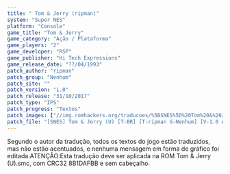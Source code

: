 ```yaml
---
title: " Tom & Jerry (ripman)"
system: "Super NES"
platform: "Console"
game_title: "Tom & Jerry"
game_category: "Ação / Plataforma"
game_players: "2"
game_developer: "RSP"
game_publisher: "Hi Tech Expressions"
game_release_date: "??/04/1993"
patch_author: "ripman"
patch_group: "Nenhum"
patch_site: ""
patch_version: "1.0"
patch_release: "31/10/2017"
patch_type: "IPS"
patch_progress: "Textos"
patch_images: ["//img.romhackers.org/traducoes/%5BSNES%5D%20Tom%20&%20Jerry%20-%20ripman%20-%201.png","//img.romhackers.org/traducoes/%5BSNES%5D%20Tom%20&%20Jerry%20-%20ripman%20-%202.png","//img.romhackers.org/traducoes/%5BSNES%5D%20Tom%20&%20Jerry%20-%20ripman%20-%203.png"]
patch_file: "[SNES] Tom & Jerry (U) [T-BR] [T-ripman G-Nenhum] [V-1.0 A-2017].7z"
---
```

Segundo o autor da tradução, todos os textos do jogo estão traduzidos, mas não estão acentuados, e nenhuma mensagem em forma de gráfico foi editada.ATENÇÃO:Esta tradução deve ser aplicada na ROM Tom & Jerry (U).smc, com CRC32 8B1DAFBB e sem cabeçalho.